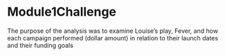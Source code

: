 # Module1Challenge
The purpose of the analysis was to examine Louise’s play, Fever, and how each campaign performed (dollar amount) in relation to their launch dates and their funding goals
